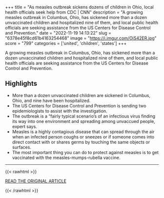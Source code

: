 +++
title = "As measles outbreak sickens dozens of children in Ohio, local health officials seek help from CDC | CNN"
description = "A growing measles outbreak in Columbus, Ohio, has sickened more than a dozen unvaccinated children and hospitalized nine of them, and local public health officials are seeking assistance from the US Centers for Disease Control and Prevention."
date = "2022-11-19 14:13:22"
slug = "6378e45f8cd61b4163254468"
image = "https://i.imgur.com/OjS42ER.jpg"
score = "799"
categories = ['united', 'children', 'states']
+++

A growing measles outbreak in Columbus, Ohio, has sickened more than a dozen unvaccinated children and hospitalized nine of them, and local public health officials are seeking assistance from the US Centers for Disease Control and Prevention.

## Highlights

- More than a dozen unvaccinated children are sickened in Columbus, Ohio, and nine have been hospitalized.
- The US Centers for Disease Control and Prevention is sending two epidemiologists to assist with the investigation.
- The outbreak is a “fairly typical scenario’s of an infectious virus finding its way into one environment and spreading among unvaccued people, expert says.
- Measles is a highly contagious disease that can spread through the air when an infected person coughs or sneezes or if someone comes into direct contact with or shares germs by touching the same objects or surfaces.
- The most important thing you can do to protect against measles is to get vaccinated with the measles-mumps-rubella vaccine.

---

{{< rawhtml >}}
  <p class="article-category">
    <a target="_blank" href="https://www.cnn.com/2022/11/17/health/measles-outbreak-columbus-ohio/index.html">READ THE ORIGINAL ARTICLE</a>
  </p>
{{< /rawhtml >}}
